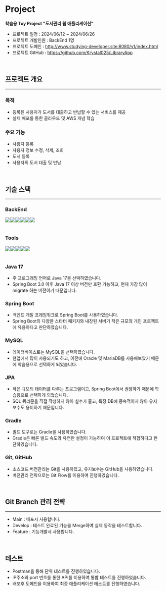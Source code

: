 # Project

<b>학습용 Toy Project "도서관리 웹 애플리케이션"</b>
- 프로젝트 일정 : 2024/06/12 ~ 2024/06/26
- 프로젝트 개발인원 : BackEnd 1명 
- 프로젝트 도메인 : http://www.studying-developer.site:8080/v1/index.html
- 프로젝트 GitHub : https://github.com/Krystal025/LibraryApp
</br>

## 프로젝트 개요
---
### 목적
- 등록된 사용자가 도서를 대출하고 반납할 수 있는 서비스를 제공
- 실제 배포를 통한 클라우드 및 AWS 개념 학습

### 주요 기능
- 사용자 등록
- 사용자 정보 수정, 삭제, 조회
- 도서 등록
- 사용자의 도서 대출 및 반납
</br>

## 기술 스택
---
### BackEnd
<div style="display : flex">
    <img src="https://img.shields.io/badge/java-007396?style=for-the-badge&logo=OpenJDK&logoColor=white"/>
    <img src="https://img.shields.io/badge/springboot-6DB33F?style=for-the-badge&logo=springboot&logoColor=white"/>
    <img src="https://img.shields.io/badge/MySQL-4479A1?style=for-the-badge&logo=MySQL&logoColor=white"/>
    <img src="https://img.shields.io/badge/Hibernate-59666C?style=for-the-badge&logo=Hibernate&logoColor=white">
    <img src="https://img.shields.io/badge/gradle-02303A?style=for-the-badge&logo=gradle&logoColor=white"/>
    <img src="https://img.shields.io/badge/intellijidea-000000?style=for-the-badge&logo=intellijidea&logoColor=white"/> 
</div>
<br/>

### Tools
<div style="display : flex">
    <img src="https://img.shields.io/badge/Git-F05032?style=for-the-badge&logo=git&logoColor=white"/> 
    <img src="https://img.shields.io/badge/GitHub-181717?style=for-the-badge&logo=gitHub&logoColor=white"/> 
    <img src="https://img.shields.io/badge/linux-FCC624?style=for-the-badge&logo=linux&logoColor=black"> 
    <img src="https://img.shields.io/badge/Amazon%20EC2-FF9900?style=for-the-badge&logo=Amazon%20EC2&logoColor=white">
    <img src="https://img.shields.io/badge/notion-000000?style=for-the-badge&logo=notion&logoColor=white"/>
</div>
</br>

### Java 17
- 주 프로그래밍 언어로 Java 17을 선택하였습니다.
- Spring Boot 3.0 이후 Java 17 이상 버전만 호환 가능하고, 현재 가장 많이 migrate 하는 버전이기 때문입니다.

### Spring Boot
- 백엔드 개발 프레임워크로 Spring Boot를 사용하였습니다. 
- Spring Boot의 다양한 스타터 패키지와 내장된 서버가 작은 규모의 개인 프로젝트에 유용하다고 판단하였습니다.

### MySQL
- 데이터베이스로는 MySQL을 선택하였습니다.
- 현업에서 많이 사용되기도 하고, 이전에 Oracle 및 MariaDB를 사용해보았기 때문에 학습용으로 선택하게 되었습니다.

### JPA
- 작은 규모의 데이터를 다루는 프로그램이고, Spring Boot에서 권장하기 때문에 학습용으로 선택하게 되었습니다. 
- SQL 쿼리문을 직접 작성하지 않아 실수가 줄고, 특정 DB에 종속적이지 않아 유지보수도 용이하기 때문입니다. 

### Gradle
- 빌드 도구로는 Gradle을 사용하였습니다. 
- Gradle은 빠른 빌드 속도와 유연한 설정이 가능하여 이 프로젝트에 적합하다고 판단하였습니다.

### Git, GitHub
- 소스코드 버전관리는 Git을 사용하였고, 유지보수는 GitHub을 사용하였습니다. 
- 버전관리 전략으로는 Git Flow를 이용하여 진행하였습니다.
</br>

## Git Branch 관리 전략
---
- Main : 배포시 사용합니다.
- Develop : 테스트 완료된 기능을 Merge하여 실제 동작을 테스트합니다.
- Feature : 기능개발시 사용합니다.
</br>

## 테스트
- Postman을 통해 단위 테스트를 진행하였습니다.
- IP주소와 port 번호를 통한 API를 이용하여 통합 테스트를 진행하였습니다.
- 배포후 도메인을 이용하여 최종 애플리케이션 테스트를 진행하였습니다. 
</br>




